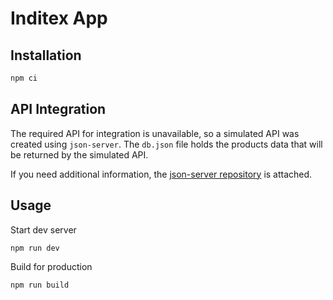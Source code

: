 # Inditex App

## Installation

```bash
npm ci
```

## API Integration

The required API for integration is unavailable, so a simulated API was created using `json-server`. The `db.json` file holds the products data that will be returned by the simulated API.

If you need additional information, the [json-server repository](https://github.com/typicode/json-server) is attached.

## Usage

Start dev server

```bash
npm run dev
```

Build for production

```bash
npm run build
```

